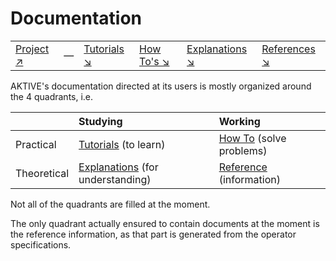 # Documentation

|||||||
|---|---|---|---|---|---|
|[Project ↗](../README.md)|&mdash;|[Tutorials ↘](tutorials.md)|[How To's ↘](howtos.md)|[Explanations ↘](explanations.md)|[References ↘](ref/index.md)|

AKTIVE's documentation directed at its users is mostly organized around the 4 quadrants, i.e.

|		|Studying						|Working				|
|:---		|:---							|:---					|
|Practical	|[Tutorials](tutorials.md) (to learn)			|[How To](howtos.md) (solve problems)	|
|Theoretical	|[Explanations](explanations.md) (for understanding)	|[Reference](ref/index.md) (information)|
  
Not all of the quadrants are filled at the moment.

The only quadrant actually ensured to contain documents at the moment is the reference information,
as that part is generated from the operator specifications.
